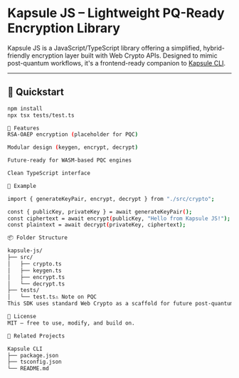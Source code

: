 # Kapsule JS – Lightweight PQ-Ready Encryption Library

Kapsule JS is a JavaScript/TypeScript library offering a simplified, hybrid-friendly encryption layer built with Web Crypto APIs. Designed to mimic post-quantum workflows, it's a frontend-ready companion to [Kapsule CLI](https://github.com/anilnimmagadda/kapsule-cli).

---

## 🚀 Quickstart

```bash
npm install
npx tsx tests/test.ts

🔐 Features
RSA-OAEP encryption (placeholder for PQC)

Modular design (keygen, encrypt, decrypt)

Future-ready for WASM-based PQC engines

Clean TypeScript interface

🧪 Example

import { generateKeyPair, encrypt, decrypt } from "./src/crypto";

const { publicKey, privateKey } = await generateKeyPair();
const ciphertext = await encrypt(publicKey, "Hello from Kapsule JS!");
const plaintext = await decrypt(privateKey, ciphertext);

📦 Folder Structure

kapsule-js/
├── src/
│   ├── crypto.ts
│   ├── keygen.ts
│   ├── encrypt.ts
│   └── decrypt.ts
├── tests/
│   └── test.ts⚠️ Note on PQC
This SDK uses standard Web Crypto as a scaffold for future post-quantum modules (via WASM). It is not yet secure against quantum attacks.

📄 License
MIT – free to use, modify, and build on.

🔗 Related Projects

Kapsule CLI
├── package.json
├── tsconfig.json
└── README.md